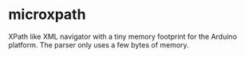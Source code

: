 # microxpath
XPath like XML navigator with a tiny memory footprint for the Arduino platform. The parser only uses a few bytes of memory.

